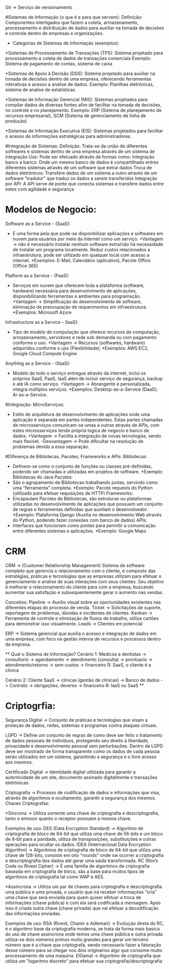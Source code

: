 Git -> Serviço de versionamento

#Sistemas de Informação (o que é e para que servem): 
Definição: Componentes interligados que fazem a coleta, armazenamento, processamento e distribuição de dados para 
auxiliar na tomada de decisões e controle dentro de empresas e organizações.

- Categorias de Sistemas de Informação (exemplos):

*Sistemas de Processamento de Transações (TPS): Sistema projetado para processamento e coleta de dados de transações comerciais
Exemplo: Sistema de pagamento de contas, sistema de caixa

*Sistemas de Apoio à Decisão (DSS): Sistema projetado para auxiliar na tomada de decisões dentro de uma empresa, oferecendo ferramentas interativas e acesso a analise de dados.
Exemplo: Planilhas eletrônicas, sistema de analise de estatísticas

*Sistemas de Informação Gerencial (MIS): Sistemas projetados para compilar dados de diversas fontes afim de facilitar na tomada de decisões, no controle e no planejamento.
Exemplo: ERP (Sistema de planejamento de recursos empresarial), SCM (Sistema de gerenciamento de linha de produção)

*Sistemas de Informação Executiva (EIS): Sistemas projetados para facilitar o acesso de informações estratégicas para administradores.

#Integração de Sistemas:
Definição: Trata-se da união de diferentes softwares e sistemas dentro de uma empresa através de um sistema de integração
Uso: Pode ser efetuado através de formas como:
Integração banco a banco: Onde um mesmo banco de dados é compartilhado entres diferentes sistemas através de um software que extrai dados
Troca de dados eletrônicos: Transfere dados de um sistema a outro através de um software "tradutor" que traduz os dados a serem transferidos
Integração por API: A API serve de ponte que conecta sistemas e transfere dados entre estes com agilidade e segurança

# Modelos de Negocio:
Software as a Service - (SaaS):
- É uma forma pela que pode-se disponibilizar aplicações e softwares em nuvem para usuários por meio da internet como um serviço.
+Vantagem -> não é necessário instalar nenhum software extra/não há necessidade de instalar um programa localmente. Reduz custos relacionados a infraestrutura, pode ser utilizado em qualquer local com acesso a internet.
*Exemplos: E-Mail, Calendário (aplicativo), Pacote Office (Office 365)

Platform as a Service - (PaaS):
- Serviços em nuvem que oferecem toda a plataforma (software, hardware) necessária para desenvolvimento de aplicações, disponibilizando ferramentas e ambientes para programação.
+Vantagem -> Simplificação do desenvolvimento de software, eliminação de preocupação de requerimentos em infraestrutura.
*Exemplos: Microsoft Azure

Infrastructure as a Service - (IaaS):
- Tipo de modelo de computação que oferece recursos de computação, armazenamento, servidores e rede sob demanda ou com pagamento conforme o uso.
+Vantagem -> Recursos (softwares, hardware) adquiridos conforme o uso (Flexibilidade);
*Exemplos: AWS EC2, Google Cloud Compute Engine

Anything as a Service - (XaaS):
- Modelo de todo o serviço entregue através da internet, inclui os próprios SaaS, PaaS, IaaS além de incluir serviço de segurança, backup e até IA como serviço.
+Vantagem -> Abrangente e personalizada, integra múltiplos serviços.
*Exemplos: Desktop-as-a-Service (DaaS); Ai-as-a-Service.

#Integração:
MicroServiços:
- Estilo de arquitetura de desenvolvimento de aplicações onde uma aplicação é separada em partes independentes. Estas partes chamadas de microsserviços comunicam-se umas a outras através de APIs, com estes microsserviços tendo própria logica de negocio e banco de dados.
+Vantagem -> Facilita a integração de novas tecnologias, sendo mais flexível.
-Desvantagem -> Pode dificultar na resolução de problemas devido a essa separação.

#Diferença de Bibliotecas, Pacotes, Frameworks e APIs:
Bibliotecas:
- Definem-se como o conjunto de funções ou classes pré-definidas, podendo ser chamadas e utilizadas em projetos de software.
*Exemplo: Bibliotecas do Java
Pacotes:
- São o agrupamento de Bibliotecas trabalhando juntas, servindo como uma "ferramenta" completa.
*Exemplo: Pacote requests do Python (utilizado para efetuar requisições de HTTP)
Frameworks:
- Encapsulam Pacotes de Bibliotecas, são estruturas ou plataformas utilizadas no desenvolvimento de aplicações que possuem um conjunto de regras e ferramentas definidas que auxiliam o desenvolvedor.
*Exemplo: Plataforma Django (Auxilia no desenvolvimento Web através do Python, podendo fazer conexões com banco de dados)
APIs:
- Interfaces que funcionam como pontes para permitir a comunicação entre diferentes sistemas e aplicações.
*Exemplo: Google Maps

# CRM
CRM -> (Customer Relationship Management) Sistema de software completo que gerencia o relacionamento com o cliente, é composto das estratégias, praticas e tecnologias que as empresas utilizam para efetuar o gerenciamento e analise de suas interações com seus clientes. Seu objetivo é melhorar o relacionamento do cliente para com a empresa, buscando aumentar sua satisfação e subsequentemente gerar o aumento nas vendas.

Conceitos:
Pipeline ->  Auxilio visual sobre as oportunidades existentes nas diferentes etapas do processo de venda.
Ticket -> Solicitações de suporte, reportagem de problemas, dúvidas e incidentes de clientes. 
Kanban -> Ferramenta de controle e otimização de fluxos de trabalho, utiliza cartões para demonstrar isso visualmente.
Leads -> Clientes em potencial

ERP -> Sistema gerencial que auxilia o acesso e integração de dados em uma empresa, com foco na gestão interna de recursos e processos dentro da empresa.

**
Qual o Sistema de Informação?
Cenário 1:
Medicos e dentistas -> consultorio -> agendamento
-> atendimento (consulta)
    -> prontuario
-> atendimento/retorno -> sem custos
-> financeiro
R: SaaS, o cliente é a clinica

Cenário 2:
Cliente SaaS -> clinicas (gestão de clinicas)
-> Banco de dados
-> Contrato
    -> obrigações, deveres
    -> financeiro
R: IaaS ou SaaS
**
# Criptogrfia:
Segurança Digital -> Conjunto de práticas e tecnologias que visam a proteção de dados, redes, sistemas e programas contra ataques virtuais.

LGPD -> Define um conjunto de regras de como deve ser feito o tratamento de dados pessoais de indivíduos, protegendo seu direito á liberdade, privacidade e desenvolvimento pessoal sem perturbações. Dentro da LGPD deve ser mostrado de forma transparente como os dados de cada pessoa serão utilizados em um sistema, garantindo a segurança e o livre acesso aos mesmos.

Certificado Digital -> Identidade digital utilizada para garantir a autenticidade de um site, documento assinado digitalmente e transações eletrônicas.

Criptografia -> Processo de codificação de dados e informações que visa, através de algoritmos e ocultamento, garantir a segurança dos mesmos.
Chaves Criptografas:

*Síncrona -> Utiliza somente uma chave de criptografia e descriptografia, tanto o emissor quanto o receptor possuem a mesma chave.

Exemplos de uso:
DES (Data Encryption Standard) -> Algoritmo de criptografia de bloco de 64-bit que utiliza uma chave de 56-bits e um bloco de 8-bit para a paridade, utiliza de transposições, substituições e outras operações para ocultar os dados.
IDEA (Internacional Data Encryption Algorithm) -> Algoritmos de criptografia de bloco de 64-bit que utiliza uma chave de 128-bits, consiste em oito "rounds" onde vai ocorrer a criptografia e descriptografia dos dados até gerar uma saida transformada.
RC (Ron’s Code ou Rivest Cipher) -> É uma familia de algortimos de criptografia baseada em criptografia de bloco, são a base para muitos tipos de algoritmos de criptografia tal como WAP e AES.

*Assíncrona -> Utiliza um par de chaves para criptografia e descriptografia uma pública e uma privada, o usuário que irá receber informações "cria" uma chave que será enviada para quem quiser efetuar a troca de informações (chave pública) e com ela será codificada a mensagem. Após isso é criada outra chave (chave privada) que vai efetuar a decodificação das informações enviadas.

Exemplos de uso:
RSA (Rivest, Chamir e Adleman) -> Evolução direta do RC, é o algoritmo base da criptografia moderna, se trata da forma mais basica do uso de chave assíncrona onde temos uma chave pública e outra privada utiliza-se dois números primos muito grandes para gerar um terceiro número que é a chave que criptografa, sendo necessario fazer a fatoração desse número para se chegar nos dois originarios algo que consome muito processamento de uma maquina.
ElGamal -> Algoritmo de criptografia que utiliza um "logaritmo discreto" para efetuar sua criptografia/descriptografia
